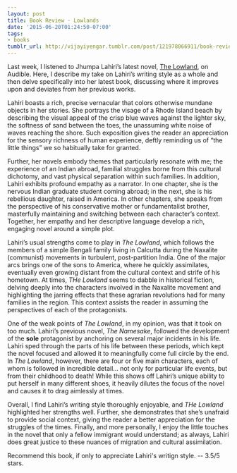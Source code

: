 ```yaml
---
layout: post
title: Book Review - Lowlands
date: '2015-06-20T01:24:50-07:00'
tags:
- books
tumblr_url: http://vijayiyengar.tumblr.com/post/121978066911/book-review-lowlands-by-jhumpa-lahiri
---
```

Last week, I listened to Jhumpa Lahiri’s latest novel, [The Lowland](https://en.wikipedia.org/wiki/The_Lowland), on Audible. Here, I describe my take on Lahiri’s writing style as a whole and then delve specifically into her latest book, discussing where it improves upon and deviates from her previous works.

Lahiri boasts a rich, precise vernacular that colors otherwise mundane objects in her stories. She portrays the visage of a Rhode Island beach by describing the visual appeal of the crisp blue waves against the lighter sky, the softness of sand between the toes, the unassuming white noise of waves reaching the shore. Such exposition gives the reader an appreciation for the sensory richness of human experience, deftly reminding us of “the little things” we so habitually take for granted.

Further, her novels embody themes that particularly resonate with me; the experience of an Indian abroad, familial struggles borne from this cultural dichotomy, and vast physical separation within such families. In addition, Lahiri exhibits profound empathy as a narrator. In one chapter, she is the nervous Indian graduate student coming abroad; in the next, she is his rebellious daughter, raised in America. In other chapters, she speaks from the perspective of his conservative mother or fundamentalist brother, masterfully maintaining and switching between each character’s context. Together, her empathy and her descriptive language develop a rich, engaging novel around a simple plot.

<!--more-->

Lahiri’s usual strengths come to play in *The Lowland*, which follows the members of a simple Bengali family living in Calcutta during the Naxalite (communist) movements in turbulent, post-partition India. One of the major arcs brings one of the sons to America, where he quickly assimilates, eventually even growing distant from the cultural context and strife of his hometown. At times, *THe Lowland* seems to dabble in historical fiction, delving deeply into the characters involved in the Naxalite movement and highlighting the jarring effects that these agrarian revolutions had for many families in the region. This context assists the reader in assuming the perspectives of each of the protagonists.

One of the weak points of *The Lowland*, in my opinion, was that it took on too much. Lahiri’s previous novel, *The Namesake*, followed the development of the **sole** protagonist by anchoring on several major incidents in his life. Lahiri sped through the parts of his life between these periods, which kept the novel focused and allowed it to meaningfully come full circle by the end. In *The Lowland*, however, there are four or five main characters, each of whom is followed in incredible detail... not only for particular life events, but from their childhood to death! While this shows off Lahiri’s unique ability to put herself in many different shoes, it heavily dilutes the focus of the novel and causes it to drag aimlessly at times.

Overall, I find Lahiri’s writing style thoroughly enjoyable, and *THe Lowland* highlighted her strengths well. Further, she demonstrates that she’s unafraid to provide social context, giving the reader a better appreciation for the struggles of the times. Finally, and more personally, I enjoy the little touches in the novel that only a fellow immigrant would understand; as always, Lahiri does great justice to these nuances of migration and cultural assimilation.

Recommend this book, if only to appreciate Lahiri's writign style. -- 3.5/5 stars.

